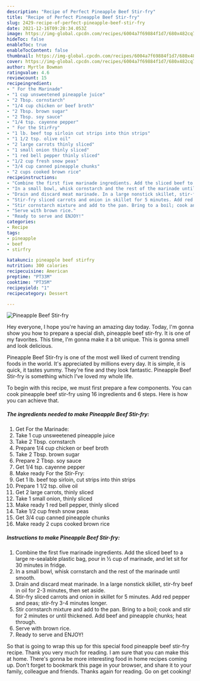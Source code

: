 ```yaml
---
description: "Recipe of Perfect Pineapple Beef Stir-fry"
title: "Recipe of Perfect Pineapple Beef Stir-fry"
slug: 2429-recipe-of-perfect-pineapple-beef-stir-fry
date: 2021-12-16T09:28:34.053Z
image: https://img-global.cpcdn.com/recipes/6004a7f69884f1d7/680x482cq70/pineapple-beef-stir-fry-recipe-main-photo.jpg
hideToc: false
enableToc: true
enableTocContent: false
thumbnail: https://img-global.cpcdn.com/recipes/6004a7f69884f1d7/680x482cq70/pineapple-beef-stir-fry-recipe-main-photo.jpg
cover: https://img-global.cpcdn.com/recipes/6004a7f69884f1d7/680x482cq70/pineapple-beef-stir-fry-recipe-main-photo.jpg
author: Myrtle Bowman
ratingvalue: 4.6
reviewcount: 15
recipeingredient:
- " For the Marinade"
- "1 cup unsweetened pineapple juice"
- "2 Tbsp. cornstarch"
- "1/4 cup chicken or beef broth"
- "2 Tbsp. brown sugar"
- "2 Tbsp. soy sauce"
- "1/4 tsp. cayenne pepper"
- " For the StirFry"
- "1 lb. beef top sirloin cut strips into thin strips"
- "1 1/2 tsp. olive oil"
- "2 large carrots thinly sliced"
- "1 small onion thinly sliced"
- "1 red bell pepper thinly sliced"
- "1/2 cup fresh snow peas"
- "3/4 cup canned pineapple chunks"
- "2 cups cooked brown rice"
recipeinstructions:
- "Combine the first five marinade ingredients. Add the sliced beef to a large re-sealable plastic bag, pour in ½ cup of marinade, and let sit for 30 minutes in fridge."
- "In a small bowl, whisk cornstarch and the rest of the marinade until smooth."
- "Drain and discard meat marinade. In a large nonstick skillet, stir-fry beef in oil for 2-3 minutes, then set aside."
- "Stir-fry sliced carrots and onion in skillet for 5 minutes. Add red pepper and peas; stir-fry 3-4 minutes longer."
- "Stir cornstarch mixture and add to the pan. Bring to a boil; cook and stir for 2 minutes or until thickened. Add beef and pineapple chunks; heat through."
- "Serve with brown rice."
- "Ready to serve and ENJOY!"
categories:
- Recipe
tags:
- pineapple
- beef
- stirfry

katakunci: pineapple beef stirfry 
nutrition: 300 calories
recipecuisine: American
preptime: "PT33M"
cooktime: "PT35M"
recipeyield: "1"
recipecategory: Dessert

---
```



![Pineapple Beef Stir-fry](https://img-global.cpcdn.com/recipes/6004a7f69884f1d7/680x482cq70/pineapple-beef-stir-fry-recipe-main-photo.jpg)

Hey everyone, I hope you're having an amazing day today. Today, I'm gonna show you how to prepare a special dish, pineapple beef stir-fry. It is one of my favorites. This time, I'm gonna make it a bit unique. This is gonna smell and look delicious.



Pineapple Beef Stir-fry is one of the most well liked of current trending foods in the world. It's appreciated by millions every day. It is simple, it is quick, it tastes yummy. They're fine and they look fantastic. Pineapple Beef Stir-fry is something which I've loved my whole life.


To begin with this recipe, we must first prepare a few components. You can cook pineapple beef stir-fry using 16 ingredients and 6 steps. Here is how you can achieve that.

<!--inarticleads1-->

##### The ingredients needed to make Pineapple Beef Stir-fry:

1. Get  For the Marinade:
1. Take 1 cup unsweetened pineapple juice
1. Take 2 Tbsp. cornstarch
1. Prepare 1/4 cup chicken or beef broth
1. Take 2 Tbsp. brown sugar
1. Prepare 2 Tbsp. soy sauce
1. Get 1/4 tsp. cayenne pepper
1. Make ready  For the Stir-Fry:
1. Get 1 lb. beef top sirloin, cut strips into thin strips
1. Prepare 1 1/2 tsp. olive oil
1. Get 2 large carrots, thinly sliced
1. Take 1 small onion, thinly sliced
1. Make ready 1 red bell pepper, thinly sliced
1. Take 1/2 cup fresh snow peas
1. Get 3/4 cup canned pineapple chunks
1. Make ready 2 cups cooked brown rice




<!--inarticleads2-->

##### Instructions to make Pineapple Beef Stir-fry:

1. Combine the first five marinade ingredients. Add the sliced beef to a large re-sealable plastic bag, pour in ½ cup of marinade, and let sit for 30 minutes in fridge.
1. In a small bowl, whisk cornstarch and the rest of the marinade until smooth.
1. Drain and discard meat marinade. In a large nonstick skillet, stir-fry beef in oil for 2-3 minutes, then set aside.
1. Stir-fry sliced carrots and onion in skillet for 5 minutes. Add red pepper and peas; stir-fry 3-4 minutes longer.
1. Stir cornstarch mixture and add to the pan. Bring to a boil; cook and stir for 2 minutes or until thickened. Add beef and pineapple chunks; heat through.
1. Serve with brown rice.
1. Ready to serve and ENJOY!



So that is going to wrap this up for this special food pineapple beef stir-fry recipe. Thank you very much for reading. I am sure that you can make this at home. There's gonna be more interesting food in home recipes coming up. Don't forget to bookmark this page in your browser, and share it to your family, colleague and friends. Thanks again for reading. Go on get cooking!

